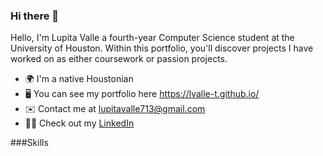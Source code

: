 ### Hi there 👋

Hello, I'm Lupita Valle a fourth-year Computer Science student at the University of Houston. Within this portfolio, you'll discover projects I have worked on as either coursework or passion projects.
- 🌍 I'm a native Houstonian
- 🖥️ You can see my portfolio here https://lvalle-t.github.io/
- ✉️ Contact me at lupitavalle713@gmail.com
- :woman_technologist: Check out my [LinkedIn](https://www.linkedin.com/in/lupita-valle/)

###Skills




<!--
**lvalle-t/lvalle-t** is a ✨ _special_ ✨ repository because its `README.md` (this file) appears on your GitHub profile.

Here are some ideas to get you started:

- 🔭 I’m currently working on ...
- 🌱 I’m currently learning ...
- 👯 I’m looking to collaborate on ...
- 🤔 I’m looking for help with ...
- 💬 Ask me about ...
- 📫 How to reach me: ...
- 😄 Pronouns: ...
- ⚡  Fun fact: ...
-->

